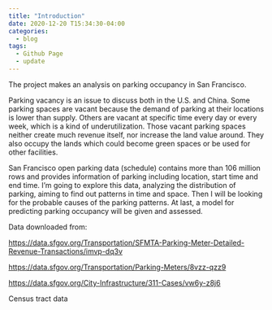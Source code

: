 ```yaml
---
title: "Introduction"
date: 2020-12-20 T15:34:30-04:00
categories:
  - blog
tags:
  - Github Page
  - update
---
```

The project makes an analysis on parking occupancy in San Francisco.


Parking vacancy is an issue to discuss both in the U.S. and China. Some parking spaces are vacant because the demand of parking at their locations is lower than supply. Others are vacant at specific time every day or every week, which is a kind of underutilization. Those vacant parking spaces neither create much revenue itself, nor increase the land value around. They also occupy the lands which could become green spaces or be used for other facilities.

San Francisco open parking data (schedule) contains more than 106 million rows and provides information of parking including location, start time and end time. I’m going to explore this data, analyzing the distribution of parking, aiming to find out patterns in time and space. Then I will be looking for the probable causes of the parking patterns. At last, a model for predicting parking occupancy will be given and assessed.


Data downloaded from:

https://data.sfgov.org/Transportation/SFMTA-Parking-Meter-Detailed-Revenue-Transactions/imvp-dq3v

https://data.sfgov.org/Transportation/Parking-Meters/8vzz-qzz9

https://data.sfgov.org/City-Infrastructure/311-Cases/vw6y-z8j6

Census tract data
